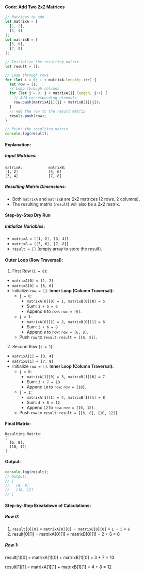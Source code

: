 #### Code: Add Two 2x2 Matrices
```js
// Matrices to add
let matrixA = [
  [1, 2],
  [3, 4]
];
let matrixB = [
  [5, 6],
  [7, 8]
];

// Initialize the resulting matrix
let result = [];

// Loop through rows
for (let i = 0; i < matrixA.length; i++) {
  let row = [];
  // Loop through columns
  for (let j = 0; j < matrixA[i].length; j++) {
    // Add corresponding elements
    row.push(matrixA[i][j] + matrixB[i][j]);
  }
  // Add the row to the result matrix
  result.push(row);
}

// Print the resulting matrix
console.log(result);
```

#### Explanation:

##### Input Matrices:
```text
matrixA:            matrixB:
[1, 2]              [5, 6]
[3, 4]              [7, 8]
```

##### Resulting Matrix Dimensions:
- Both `matrixA` and `matrixB` are 2x2 matrices (2 rows, 2 columns).
- The resulting matrix (`result`) will also be a 2x2 matrix.

#### Step-by-Step Dry Run
##### Initialize Variables:
- `matrixA = [[1, 2], [3, 4]]`
- `matrixB = [[5, 6], [7, 8]]`
- `result = []` (empty array to store the result).

#### Outer Loop (Row Traversal):
1. First Row (`i = 0`):
- `matrixA[0] = [1, 2]`
- `matrixB[0] = [5, 6]`
- Initialize `row = []`.
	**Inner Loop (Column Traversal):**
	- `j = 0`:
		- `matrixA[0][0] = 1, matrixB[0][0] = 5`
		- Sum: `1 + 5 = 6`
		- Append `6` to `row`: `row = [6]`.
	- `j = 1`:
		- `matrixA[0][1] = 2, matrixB[0][1] = 6`
		- Sum: `2 + 6 = 8`
		- Append `8` to `row`: `row = [6, 8]`.
	- Push `row` to `result`: `result = [[6, 8]]`.

2. Second Row (`i = 1`):
- `matrixA[1] = [3, 4]`
- `matrixB[1] = [7, 8]`
- Initialize `row = []`.
	**Inner Loop (Column Traversal):**
	- `j = 0`:
		- `matrixA[1][0] = 3, matrixB[1][0] = 7`
		- Sum: `3 + 7 = 10`
		- Append `10` to `row`: `row = [10]`.
	- `j = 1`:
		- `matrixA[1][1] = 4, matrixB[1][1] = 8`
		- Sum: `4 + 8 = 12`
		- Append `12` to `row`: `row = [10, 12]`.
	- Push `row` to `result`: `result = [[6, 8], [10, 12]]`.

#### Final Matrix:
```text
Resulting Matrix:
[
  [6, 8],
  [10, 12]
]
```

#### Output:
```js
console.log(result);
// Output:
// [
//   [6, 8],
//   [10, 12]
// ]
```

#### Step-by-Step Breakdown of Calculations:

##### Row 0:
1. `result[0][0]` = `matrixA[0][0] + matrixB[0][0]` = `1 + 5` = `6`
2. result[0][1] = matrixA[0][1] + matrixB[0][1] = 2 + 6 = 8

##### Row 1:

result[1][0] = matrixA[1][0] + matrixB[1][0] = 3 + 7 = 10

result[1][1] = matrixA[1][1] + matrixB[1][1] = 4 + 8 = 12